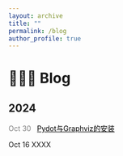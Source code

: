 ```yaml
---
layout: archive
title: ""
permalink: /blog
author_profile: true
---
```


🧑🏻‍💻 Blog
======

## 2024
<span style="color:grey;">Oct 30</span> &nbsp; <a href="/blogs/Pydot_Graphviz.md" style="color:black;">Pydot与Graphviz的安装</a>


Oct 16 XXXX
